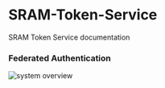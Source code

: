 # SRAM-Token-Service
SRAM Token Service documentation

### Federated Authentication

![system overview](https://www.plantuml.com/plantuml/proxy?cache=no&src=https://raw.github.com/HarryKodden/SRAM-Token-Service/main/assets/overview.iuml)
